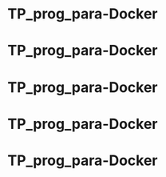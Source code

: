 # TP_prog_para-Docker
# TP_prog_para-Docker
# TP_prog_para-Docker
# TP_prog_para-Docker
# TP_prog_para-Docker
